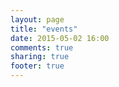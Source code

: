 ```yaml
---
layout: page
title: "events"
date: 2015-05-02 16:00
comments: true
sharing: true
footer: true
---
```

